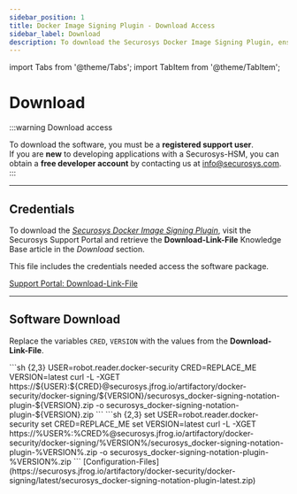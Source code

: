 ```yaml
---
sidebar_position: 1
title: Docker Image Signing Plugin - Download Access
sidebar_label: Download
description: To download the Securosys Docker Image Signing Plugin, ensure you're a registered support user. New developers can obtain a free account by contacting Securosys. Get the credentials and download link from the Securosys Support Portal.
---
```


import Tabs from '@theme/Tabs';
import TabItem from '@theme/TabItem';

# Download

:::warning Download access

To download the software, you must be a **registered support user**. <br />
If you are **new** to developing applications with a Securosys-HSM, you can obtain a **free developer account** by contacting us at info@securosys.com. 
:::

---

## Credentials

To download the [_Securosys Docker Image Signing Plugin_](../Concepts/DockerSigningConcept.md), visit the Securosys Support Portal and retrieve the **Download-Link-File** Knowledge Base article in the _Download_ section.

This file includes the credentials needed access the software package.

<Icon icon="fa-solid fa-download" size="lg" /> [Support Portal: Download-Link-File](https://support.securosys.com/external/knowledge-base/article/190)

---

## Software Download

Replace the variables `CRED`, `VERSION` with the values from the **Download-Link-File**.

<Tabs groupId="os">
<TabItem value="unix" label="Unix" default>
    ```sh {2,3}
    USER=robot.reader.docker-security
    CRED=REPLACE_ME
    VERSION=latest
    curl -L -XGET https://${USER}:${CRED}@securosys.jfrog.io/artifactory/docker-security/docker-signing/${VERSION}/securosys_docker-signing-notation-plugin-${VERSION}.zip -o securosys_docker-signing-notation-plugin-${VERSION}.zip
    ```
</TabItem>
<TabItem value="win" label="Windows" default>
    ```sh {2,3}
    set USER=robot.reader.docker-security
    set CRED=REPLACE_ME
    set VERSION=latest
    curl -L -XGET https://%USER%:%CRED%@securosys.jfrog.io/artifactory/docker-security/docker-signing/%VERSION%/securosys_docker-signing-notation-plugin-%VERSION%.zip -o securosys_docker-signing-notation-plugin-%VERSION%.zip
    ```
</TabItem>
<TabItem value="browser" label="Browser" default>
    <Icon icon="fa-solid fa-download" size="lg" /> [Configuration-Files](https://securosys.jfrog.io/artifactory/docker-security/docker-signing/latest/securosys_docker-signing-notation-plugin-latest.zip)
</TabItem>
</Tabs>
